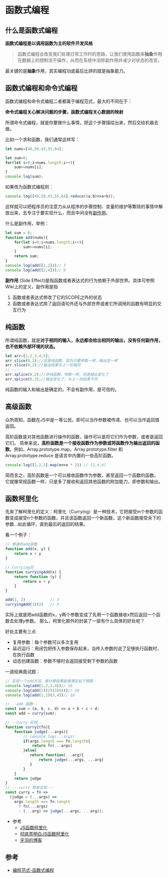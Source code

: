 # 函数式编程

## 什么是函数式编程

**函数式编程是以调用函数为主的软件开发风格**

> 函数式编程会改变我们处理日常工作时的思路，让我们使用函数来**抽象**作用在数据上的控制流于操作，从而在系统中消除副作用并减少对状态的改变。

最关键的是**抽象**作用，其实编程功底最后比拼的就是抽象能力。

## 函数式编程和命令式编程

函数式编程和命令式编程二者都属于编程范式，最大的不同在于：

**命令式编程关心解决问题的步骤，函数式编程关心数据的映射**

所谓命令式编程，就是你要做什么事情，把这个步骤描绘出来，然后交给机器去做。

比如一个求和函数，我们通常这样写：
``` js
let nums=[49,50,43,55,64];

let sum=0;
for(let i=0;i<nums.length;i++){
    sum+=nums[i];
}
console.log(sum);
```

如果改为函数式编程则：
``` js
console.log([49,50,43,55,64].reduce((a,b)=>a+b));
```

这样就可以把程序员的注意力从从程序的步骤控制、变量的维护等繁琐的事情中解放出来，去专注于要实现什么，而且中间没有[副作用](https://baike.baidu.com/item/%E5%87%BD%E6%95%B0%E5%89%AF%E4%BD%9C%E7%94%A8/22723425?fr=aladdin)。

什么是副作用，举例：
``` js
let sum = 0;
function add(nums){
    for(let i=0;i<nums.length;i++){
        sum+=nums[i];
    }
    return sum;
}
console.log(add([1,2]))// 3
console.log(add([2,4]))// 9
```

**副作用**
(Side Effect)是指函数或者表达式的行为依赖于外部世界。具体可参照Wiki上的定义，副作用是指
1. 函数或者表达式修改了它的SCOPE之外的状态
2. 函数或者表达式除了返回语句外还与外部世界或者它所调用的函数有明显的交互行为


## 纯函数

所谓纯函数，就是**对于相同的输入，永远都会给出相同的输出，没有任何副作用，也不依赖外部环境的状态。**

``` js
let arr=[1,2,3,4,5];
arr.slice(0,2);//这是纯函数，因为只要参数一样，输出总一样
arr.slice(0,2);//输出结果与上一句相同
// ----
arr.splice(0,2);//非纯函数，参数一样，但是输出变化了
arr.splice(0,2);//输出变化了，与上一句结果不同
```

纯函数的输入和输出是确定的，不会有副作用，是可信的。

## 高级函数

众所周知，函数在JS中是一等公民，即可以当作参数被传递、也可以当作返回值返回。

高阶函数是对其他函数进行操作的函数，操作可以是将它们作为参数，或者是返回它们。 简单来说，**高阶函数是一个接收函数作为参数或将函数作为输出返回的函数**。例如，Array.prototype.map，Array.prototype.filter 和 Array.prototype.reduce 是语言中内置的一些高阶函数。

``` js
console.log([1,2,3].map(e=>e * 2)) // [2,4,6]
```

简而言之，高阶函数是一个可以接收函数作为参数，甚至返回一个函数的函数。 它就像常规函数一样，只是多了接收和返回其他函数的附加能力，即参数和输出。

## 函数柯里化
先来了解柯里化的定义：柯里化（Currying）是一种技术，它把接受m个参数的函数变成接受n个参数的函数，并且该函数返回一个新函数，这个新函数接受余下的参数...如此循环，直到最后的返回的结果。

看一个例子：
``` js
// 普通的add函数
function add(x, y) {
    return x + y
}

// Currying后
function curryingAdd(x) {
    return function (y) {
        return x + y
    }
}

add(1, 2)           // 3
curryingAdd(1)(2)   // 3
```

实际上就是把add函数的x，y两个参数变成了先用一个函数接收x然后返回一个函数去处理y参数。
那么，柯里化额外的封装了一层有什么具体的好处呢？

好处主要有三点
- 复用参数：每个参数可以多次复用
- 延迟运行：用闭包把传入参数保存起来，当传入参数的说了足够执行函数时，在执行函数
- 动态创建函数：参数不够时会返回接受剩下参数的函数

一道经典面试题：
``` js
// 实现一个add方法，使计算结果能够满足如下预期：
console.log(add(1,2,3,4))// 10
console.log(add(1)(2)(3)(4))// 10
console.log(add(1,2)(3,4))// 10

// --add 函数--
const sum = (a, b, c, d) => a + b + c + d;
const add = curry(sum);

// --curry 实现--
function curry2(fn){
    function judge(...args){
        // console.log(...args)
        if(args.length === fn.length){
            return fn(...args)
        }else{
           return function(...arg){
               return judge(...args, ...arg)
           }
        }
    }
    return judge
}
// ---curry 简单实现---
const curry = fn =>
  (judge = (...args) =>
    args.length === fn.length
      ? fn(...args)
      : (...arg) => judge(...args, ...arg));


```

- 参考
  - [JS函数柯里化](https://coffe1891.gitbook.io/frontend-hard-mode-interview/1/1.3.2)
  - [彻底弄明白JS函数柯里化](https://juejin.cn/post/6844903882208837645)
  - [牙羽的博客](https://github.com/mqyqingfeng/Blog/issues/42)
## 参考

- [编程范式-函数式编程](https://coffe1891.gitbook.io/frontend-hard-mode-interview/5/5.2.1)
